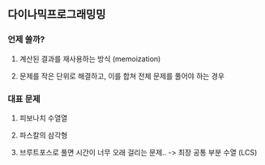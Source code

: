 ## 다이나믹프로그래밍밍



### 언제 쓸까?

1. 계산된 결과를 재사용하는 방식 (memoization)

2. 문제를 작은 단위로 해결하고, 이를 합쳐 전체 문제를 풀어야 하는 경우

### 대표 문제

1. 피보나치 수열열

2. 파스칼의 삼각형

3. 브루트포스로 풀면 시간이 너무 오래 걸리는 문제.. -> 최장 공통 부분 수열 (LCS)
